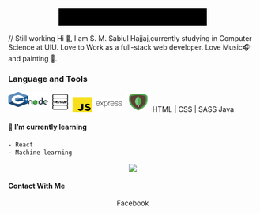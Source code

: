 

<div align="center" width="50">
    <img src="https://github.com/SabiulSabit/SabiulSabit/blob/master/gif/hello.gif" width="300" />
</div>

// Still working 
Hi :green_heart:, I am S. M. Sabiul Hajjaj,currently studying in Computer Science at UIU. Love to Work as a full-stack web developer. 
Love Music:headphones: and painting :art:.

### Language and Tools
  
<img alt="C/C++" align="left" width="40px" height="30px" src="https://raw.githubusercontent.com/SabiulSabit/SabiulSabit/master/img/cplus.svg" /> 
<img  alt="JavaScript"  width="40px" height="30px" src="https://raw.githubusercontent.com/SabiulSabit/SabiulSabit/master/img/js.svg" /> 

       
<img alt="node.js" align="left"  width="40px" height="40px" src="https://raw.githubusercontent.com/SabiulSabit/SabiulSabit/master/img/nodejs.png" /> 
<img alt="Express.js" width="60px" height="30px" src="https://raw.githubusercontent.com/SabiulSabit/SabiulSabit/master/img/express.svg" /> 
 <img alt="MySQL" align="left" width="50px" height="40px" src="https://raw.githubusercontent.com/SabiulSabit/SabiulSabit/master/img/mysql.png" /> 
<img alt="MongoDB" width="50px" height="40px" src="https://github.com/SabiulSabit/SabiulSabit/blob/master/img/mongodb.png?raw=true" />
HTML | CSS | SASS
Java
   


#### 🌱 I’m currently learning 
    - React
    - Machine learning
    

<div align="center">
    
   <image align="center" src="https://github-readme-stats.vercel.app/api?username=sabiulsabit&show_icons=true"> 
       
</div>   
    
#### Contact With Me

<div align="center">
          Facebook
</div>
